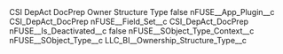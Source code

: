 <?xml version="1.0" encoding="UTF-8"?>
<CustomMetadata xmlns="http://soap.sforce.com/2006/04/metadata" xmlns:xsi="http://www.w3.org/2001/XMLSchema-instance" xmlns:xsd="http://www.w3.org/2001/XMLSchema">
    <label>CSI DepAct DocPrep Owner Structure Type</label>
    <protected>false</protected>
    <values>
        <field>nFUSE__App_Plugin__c</field>
        <value xsi:type="xsd:string">CSI_DepAct_DocPrep</value>
    </values>
    <values>
        <field>nFUSE__Field_Set__c</field>
        <value xsi:type="xsd:string">CSI_DepAct_DocPrep</value>
    </values>
    <values>
        <field>nFUSE__Is_Deactivated__c</field>
        <value xsi:type="xsd:boolean">false</value>
    </values>
    <values>
        <field>nFUSE__SObject_Type_Context__c</field>
        <value xsi:nil="true"/>
    </values>
    <values>
        <field>nFUSE__SObject_Type__c</field>
        <value xsi:type="xsd:string">LLC_BI__Ownership_Structure_Type__c</value>
    </values>
</CustomMetadata>
